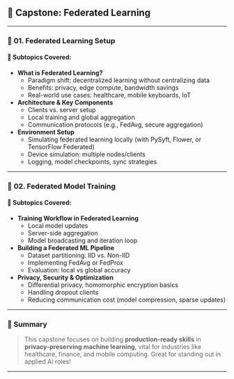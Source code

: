 ## 🧠 **Capstone: Federated Learning**

---

### 🧩 **01. Federated Learning Setup**

#### 📌 **Subtopics Covered:**
- **What is Federated Learning?**
  - Paradigm shift: decentralized learning without centralizing data  
  - Benefits: privacy, edge compute, bandwidth savings
  - Real-world use cases: healthcare, mobile keyboards, IoT
- **Architecture & Key Components**
  - Clients vs. server setup  
  - Local training and global aggregation  
  - Communication protocols (e.g., FedAvg, secure aggregation)
- **Environment Setup**
  - Simulating federated learning locally (with PySyft, Flower, or TensorFlow Federated)
  - Device simulation: multiple nodes/clients
  - Logging, model checkpoints, sync strategies

---

### 🧩 **02. Federated Model Training**

#### 📌 **Subtopics Covered:**
- **Training Workflow in Federated Learning**
  - Local model updates  
  - Server-side aggregation  
  - Model broadcasting and iteration loop
- **Building a Federated ML Pipeline**
  - Dataset partitioning: IID vs. Non-IID  
  - Implementing FedAvg or FedProx
  - Evaluation: local vs global accuracy
- **Privacy, Security & Optimization**
  - Differential privacy, homomorphic encryption basics  
  - Handling dropout clients  
  - Reducing communication cost (model compression, sparse updates)

---

### 🧠 Summary

> This capstone focuses on building **production-ready skills** in **privacy-preserving machine learning**, vital for industries like healthcare, finance, and mobile computing. Great for standing out in applied AI roles!

---

